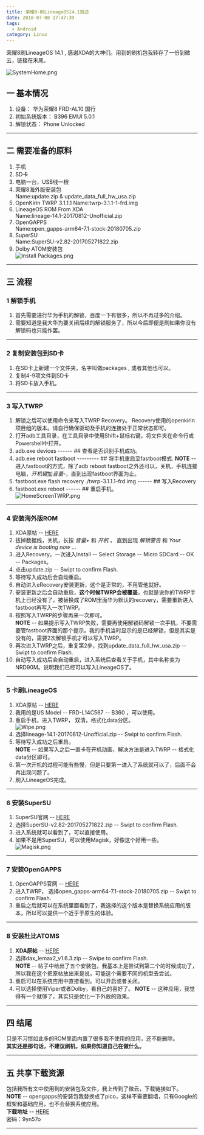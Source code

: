 ```yaml
---
title: 荣耀8-刷LineageOS14.1简述
date: 2018-07-08 17:47:39
tags:
  - Android
category: Linux
---
```


荣耀8刷LineageOS 14.1 , 感谢XDA的大神们。用到的刷机包我转存了一份到微云，链接在末尾。  

<!-- more -->  

![SystemHome.png](https://i.loli.net/2018/08/02/5b628ca68c86f.png)

## 一 基本情况
1. 设备： 华为荣耀8 FRD-AL10 国行  
1. 初始系统版本： B396   EMUI 5.0.1   
1. 解锁状态： Phone Unlocked  

---
## 二 需要准备的原料
1. 手机  
1. SD卡  
1. 电脑一台，USB线一根  
1. 荣耀8海外版安装包  
    Name:update.zip & update_data_full_hw_usa.zip
1. OpenKirin TWRP 3.1.1.1 
    Name:twrp-3.1.1-1-frd.img 
1. LineageOS ROM From XDA  
    Name:lineage-14.1-20170812-Unofficial.zip
1. OpenGAPPS  
    Name:open_gapps-arm64-7.1-stock-20180705.zip 
1. SuperSU  
    Name:SuperSU-v2.82-201705271822.zip
1. Dolby ATOM安装包  
![Install Packages.png](https://i.loli.net/2018/08/02/5b628c9965473.png)

---
## 三 流程
### 1 解锁手机
1. 首先需要进行华为手机的解锁，百度一下有很多，所以不再过多的介绍。
1. 需要知道是我大华为要关闭后续的解锁服务了，所以今后即便是刷如果你没有解锁码也只能作罢。

---
### 2 复制安装包到SD卡
1. 在SD卡上新建一个文件夹，名字叫做packages , 或者其他也可以。
1. 复制4-9项文件到SD卡
1. 将SD卡放入手机。

---
### 3 写入TWRP
1. 解锁之后可以使用命令来写入TWRP Recovery。 Recovery使用的openkirin项目组的版本。请自行确保驱动及手机的连接处于正常状态即可。
1. 打开adb工具目录，在工具目录中使用Shift+鼠标右键，将文件夹在命令行或Powershell中打开。
1. adb.exe devices   ------  ## 查看是否识别手机成功。
1. adb.exe reboot fastboot --------- ## 将手机重启至fastboot模式.
    **NOTE** -- 进入fastboot的方式，除了adb reboot fastboot之外还可以，关机，手机连接电脑，*开机键*加*音量-*，直到出现fastboot界面为止。
1. fastboot.exe flash recovery ./twrp-3.1.1.1-frd.img ------  ## 写入Recovery
1. fastboot.exe reboot ------  ## 重启手机。  
![HomeScreenTWRP.png](https://i.loli.net/2018/08/02/5b628c9962113.png)

---
### 4 安装海外版ROM
1. XDA原帖 -- [HERE](https://forum.xda-developers.com/honor-8/how-to/to-emui5-custom-roms-tested-openkirin-t3638445)
1. 拔掉数据线，关机，长按 *音量+* 和 *开机* ， 直到出现 *解锁警告* 和 *Your device is booting now ...*
1. 进入Recovery，一次进入Install -- Select Storage -- Micro SDCard -- OK -- Packages。
1. 点击update.zip -- Swipt to confirm Flash. 
1. 等待写入成功后会自动重启。
1. 自动进入eRecovery安装更新，这个是正常的，不用管他就好。
1. 安装更新之后会自动重启，**这个时候TWRP会被覆盖**，也就是说你的TWRP手机上已经没有了，被替换成了ROM里面华为默认的recovery，需要重新进入fastboot再写入一次TWRP。
1. 按照写入TWRP的步骤再来一次即可。  
    **NOTE** -- 如果提示写入TWRP失败，需要再使用解锁码解锁一次手机，不要需要管fastboot界面的那个提示。我的手机当时显示的是已经解锁，但是其实是没有的，需要2次解锁手机才可以写入TWRP。
1. 再次进入TWRP之后，重复第2步，找到update_data_full_hw_usa.zip -- Swipt to confirm Flash.
1. 自动写入成功后会自动重启，进入系统后查看关于手机，其中名称变为NRD90M。说明我们已经可以写入LineageOS了。

---
### 5 卡刷LineageOS
1. XDA原帖 -- [HERE](https://forum.xda-developers.com/honor-8/development/rom-lineageos-14-1-honor-8-t3615506)
1. 我用的是US Model -- FRD-L14C567 -- B360 ，可以使用。
1. 重启手机，进入TWRP， 双清，格式化data分区。  
![Wipe.png](https://i.loli.net/2018/08/02/5b628c9961462.png)
1. 选择lineage-14.1-20170812-Unofficial.zip -- Swipt to confirm Flash.
1. 等待写入成功之后重启。  
**NOTE** -- 如果写入之后一直卡在开机动画，解决方法是进入TWRP -- 格式化data分区即可。
1. 第一次开机的过程可能有些慢，但是只要第一进入了系统就可以了，后面不会再出现问题了。
1. 刷入LineageOS完成。

---
### 6 安装SuperSU
1. SuperSU官网 -- [HERE](http://www.supersu.com/)
1. 选择SuperSU-v2.82-201705271822.zip -- Swipt to confirm Flash.
1. 进入系统就可以看到了，可以直接使用。
1. 如果不是用SuperSU，可以使用Magisk，好像这个好用一些。  
![Magisk.png](https://i.loli.net/2018/08/02/5b628c9964202.png)

---
### 7 安装OpenGAPPS
1. OpenGAPPS官网 -- [HERE](https://opengapps.org/)
1. 进入TWRP， 选择open_gapps-arm64-7.1-stock-20180705.zip -- Swipt to confirm Flash.
1. 重启之后就可以在系统里面看到了，我选择的这个版本是替换系统应用的版本，所以可以提供一个近乎于原生的体验。

---
### 8 安装杜比ATOMS
1. **XDA原帖** -- [HERE](https://forum.xda-developers.com/android/apps-games/soundmod-axon-7-dolby-atmos-t3412342)
1. 选择dax_lemax2_v1.6.3.zip -- Swipe to confirm Flash.  
**NOTE** -- 帖子中给出了五个安装包，我基本上是尝试到第二个的时候成功了，所以我在这个把原帖放出来是说，可能这个需要不同的机型去尝试。
1. 重启可以在系统应用中直接看到。可以开启或者关闭。  
1. 可以选择使用Viper或者Dolby，看自己的喜好了。
**NOTE** -- 这种应用，我觉得有一个就够了，其实只是优化一下外放的效果。

---
## 四 结尾
只是不习惯如此多的ROM里面内置了很多我不使用的应用，还不能删除。  
**其实还是那句话，不建议刷机，如果你知道自己在做什么。**

---
## 五 共享下载资源
包括我所有文中使用到的安装包及文件，我上传到了微云，下载链接如下。 
**NOTE** -- opengapps的安装包我替换成了pico，这样不需要翻墙，只有Google的框架和基础应用，也不会替换系统应用。  
**下载地址** -- [HERE](https://share.weiyun.com/5wQdXtO)   
密码：9yn57o

---